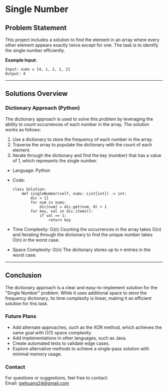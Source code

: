 # **Single Number**

## **Problem Statement**
This project includes a solution to find the element in an array where every other element appears exactly twice except for one. The task is to identify the single number efficiently.

**Example Input:**
  ```
  Input: nums = [4, 1, 2, 1, 2]
  Output: 4
  ```
---

## **Solutions Overview**
### **Dictionary Approach (Python)**
The dictionary approach is used to solve this problem by leveraging the ability to count occurrences of each number in the array. The solution works as follows:
1. Use a dictionary to store the frequency of each number in the array.
2. Traverse the array to populate the dictionary with the count of each element.
3. Iterate through the dictionary and find the key (number) that has a value of 1, which represents the single number.

- Language: Python
- Code:
  ```
  class Solution:
      def singleNumber(self, nums: List[int]) -> int:
          dic = {}  
          for num in nums:
              dic[num] = dic.get(num, 0) + 1  
          for key, val in dic.items():  
              if val == 1:
                  return key
  ```

- Time Complexity: O(n)
  Counting the occurrences in the array takes O(n) and Iterating through the dictionary to find the unique number takes O(n) in the worst case.
- Space Complexity: O(n)
  The dictionary stores up to n entries in the worst case.
  
---

## **Conclusion**
The dictionary approach is a clear and easy-to-implement solution for the "Single Number" problem. While it uses additional space to store the frequency dictionary, its time complexity is linear, making it an efficient solution for this task.

### **Future Plans**
- Add alternate approaches, such as the XOR method, which achieves the same goal with O(1) space complexity.
- Add implementations in other languages, such as Java.
- Create automated tests to validate edge cases.
- Explore alternative methods to achieve a single-pass solution with minimal memory usage.
  
### **Contact**
For questions or suggestions, feel free to contact:  
Email: gwhuang24@gmail.com
